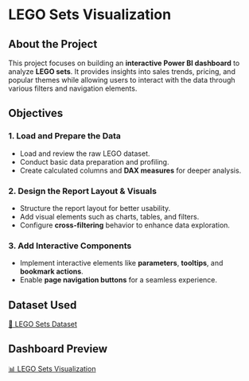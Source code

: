 # LEGO Sets Visualization  

## About the Project  
This project focuses on building an **interactive Power BI dashboard** to analyze **LEGO sets**. It provides insights into sales trends, pricing, and popular themes while allowing users to interact with the data through various filters and navigation elements.  

## Objectives  

### 1. Load and Prepare the Data  
- Load and review the raw LEGO dataset.  
- Conduct basic data preparation and profiling.  
- Create calculated columns and **DAX measures** for deeper analysis.  

### 2. Design the Report Layout & Visuals  
- Structure the report layout for better usability.  
- Add visual elements such as charts, tables, and filters.  
- Configure **cross-filtering** behavior to enhance data exploration.  

### 3. Add Interactive Components  
- Implement interactive elements like **parameters**, **tooltips**, and **bookmark actions**.  
- Enable **page navigation buttons** for a seamless experience.  

## Dataset Used  
[📂 LEGO Sets Dataset](<https://github.com/Wanjama-Mark/Lego-Sets-Visualization/blob/main/lego_sets.csv>)  

## Dashboard Preview  
[📊 LEGO Sets Visualization](<https://github.com/Wanjama-Mark/Lego-Sets-Visualization/blob/main/LEGO%20SETS%20Visualization.pdf>)  
